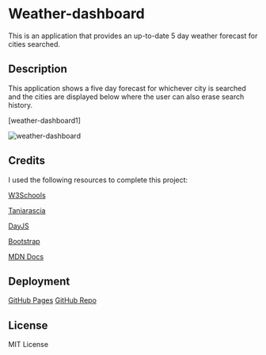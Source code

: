 # Weather-dashboard
This is an application that provides an up-to-date 5 day weather forecast for cities searched.

## Description
This application shows a five day forecast for whichever city is searched and the cities are displayed below where the user can also erase search history.

[weather-dashboard1]

![weather-dashboard](https://github.com/devramirez/weather-dashboard/assets/45980046/0f7ebf32-5dcc-4305-adda-d599d30aef89)

## Credits

I used the following resources to complete this project:

[W3Schools](https://www.w3schools.com/jsref/prop_win_localstorage.asp)

[Taniarascia]([https://stackoverflow.com/questions/40791207/setting-and-getting-localstorage-with-jquery](https://www.taniarascia.com/how-to-connect-to-an-api-with-javascript/))

[DayJS](https://day.js.org/docs/en/display/format)

[Bootstrap](https://getbootstrap.com/docs/5.3/getting-started/introduction/)

[MDN Docs](https://developer.mozilla.org/)

## Deployment
[GitHub Pages](https://devramirez.github.io/weather-dashboard/)
[GitHub Repo](https://github.com/devramirez/weather-dashboard)

## License 
MIT License 
